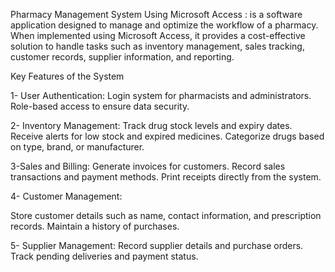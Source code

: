 Pharmacy Management System Using Microsoft Access : is a software application designed to manage and optimize the workflow of a pharmacy. When implemented using Microsoft Access, it provides a cost-effective solution to handle tasks such as inventory management, sales tracking, customer records, supplier information, and reporting.

Key Features of the System

1- User Authentication:
  Login system for pharmacists and administrators.
  Role-based access to ensure data security.


2- Inventory Management:
  Track drug stock levels and expiry dates.
  Receive alerts for low stock and expired medicines.
  Categorize drugs based on type, brand, or manufacturer.


3-Sales and Billing:
  Generate invoices for customers.
  Record sales transactions and payment methods.
  Print receipts directly from the system.


4- Customer Management:

  Store customer details such as name, contact information, and prescription records.
  Maintain a history of purchases.


5- Supplier Management:
  Record supplier details and purchase orders.
  Track pending deliveries and payment status.

